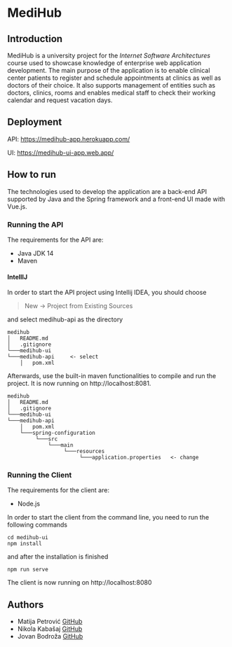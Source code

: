 MediHub
============
Introduction
------------
MediHub is a university project for the *Internet Software Architectures* course used to showcase knowledge of enterprise web application development. The main purpose of the application is to enable clinical center patients to register and schedule appointments at clinics as well as doctors of their choice. It also supports management of entities such as doctors, clinics, rooms and enables medical staff to check their working calendar and request vacation days.

Deployment
---------
API: https://medihub-app.herokuapp.com/

UI: https://medihub-ui-app.web.app/

How to run
----------
The technologies used to develop the application are a back-end API supported by Java and the Spring framework and a front-end UI made with Vue.js.

### Running the API
The requirements for the API are:
* Java JDK 14
* Maven
#### IntellIJ
In order to start the API project using Intellij IDEA, you should choose
> New -> Project from Existing Sources

and select medihub-api as the directory
```
medihub
│   README.md
│   .gitignore
└───medihub-ui
└───medihub-api     <- select
    │   pom.xml
```
Afterwards, use the built-in maven functionalities to compile and run the project.
It is now running on http://localhost:8081.
```
medihub
│   README.md
│   .gitignore
└───medihub-ui
└───medihub-api
    │   pom.xml
    └───spring-configuration
         └───src
             └───main
                  └───resources
                       └───application.properties   <- change    
```

### Running the Client
The requirements for the client are:
* Node.js

In order to start the client from the command line, you need to run the following commands
```
cd medihub-ui
npm install
```

and after the installation is finished
```
npm run serve
```
The client is now running on http://localhost:8080

Authors
-------
* Matija Petrović [GitHub](https://github.com/matijapetrovic/)
* Nikola Kabašaj [GitHub](https://github.com/nikolakabasaj/)
* Jovan Bodroža [GitHub](https://github.com/roza44/)
